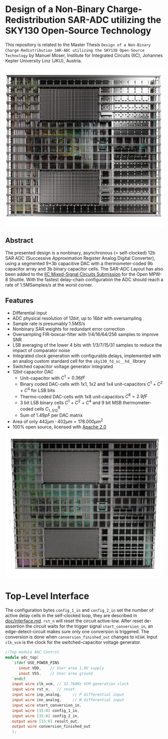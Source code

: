 # Design of a Non-Binary Charge-Redistribution SAR-ADC utilizing the SKY130 Open-Source Technology
This repository is related to the Master Thesis `Design of a Non-Binary Charge-Redistribution SAR-ADC utilizing the SKY130 Open-Source Technology` by Manuel Moser, Institute for Integrated Circuits (IIC), Johannes Kepler University Linz (JKU), Austria.   

![ADC_top](doc/img/top.png) 

## Abstract
 The presented design is a nonbinary, asynchronous (= self-clocked) 12b SAR ADC (Successive Approximation Register Analog Digital Converter), using a segmented 9+3b capacitive DAC with a thermometer-coded 9b capacitor array and 3b binary capacitor cells. The SAR-ADC Layout has also been added to the [IIC Mixed-Signal Circuits Submission](https://github.com/iic-jku/mpw8-submission) for the Open MPW-8 Shuttle. With the fastest delay-chain configuration the ADC should reach a rate of 1.5MSamples/s at the worst corner.

## Features 
* Differential input
* ADC physical resolution of $12 bit$, up to $16 bit$ with oversampling
* Sample rate is presumably $1.5MS/s$
* Nonbinary SAR weights for redundant error correction
* Oversampling FIR-boxcar-filter with 1/4/16/64/256 samples to improve SNR
* LSB averaging of the lower 4 bits with 1/3/7/15/31 samples to reduce the impact of comparator noise
* Integrated clock generation with configurable delays, implemented with an analog custom standard cell for the `sky130_fd_sc__hd_` library
* Switched capacitor voltage generator integrated
* $12 bit$ capacitor DAC
  * Unit-capacitor with $C^{1}=0.36 fF$
  * Binary coded DAC-cells with 1x1, 1x2 and 1x4 unit-capacitors $C^{1}$ + $C^{2}$ + $C^{4}$ for LSB bits
  * Thermo-coded DAC-cells with 1x8 unit-capacitors $C^{8}=2.9fF$
  * 3 bit LSB binary cells $C^{1}$ + $C^{2}$ + $C^{4}$ and 9 bit MSB thermometer-coded cells $C^{8}_{1..512}$
  * Sum of $1.49pF$ per DAC matrix
* Area of only $442 \mu m \cdot 402\mu m = 178.000 \mu m^2$
* 100% open source, licensed with [Apache 2.0](LICENSE)

![ADC_top](doc/img/top.gif)



# Top-Level Interface
The configuration bytes `config_1_in` and `config_2_in` set the number of active delay cells in the self-clocked loop, they are described in [doc/interface.md](doc/Interface.md). `rst_n` will reset the circuit active-low. After reset de-assertion the circuit waits for the trigger signal `start_conversion_in`, an edge-detect-circuit makes sure only one conversion is triggered. The conversion is done when `conversion_finished_out` changes to `HIGH`. Input `clk_vcm` is the clock for the switched-capacitor voltage generator.

```verilog
//Top module ADC Control
module adc_top(
   `ifdef USE_POWER_PINS
      inout VDD,	// User area 1.8V supply
      inout VSS,	// User area ground
   `endif
   input wire clk_vcm, // 32.768Hz VCM generation clock
   input wire rst_n,   // reset
   input wire inp_analog,     // P differential input
   input wire inn_analog,     // N differential input
   input wire start_conversion_in,   
   input wire [15:0] config_1_in,    
   input wire [15:0] config_2_in,    
   output wire [15:0] result_out,    
   output wire conversion_finished_out
   );
```


